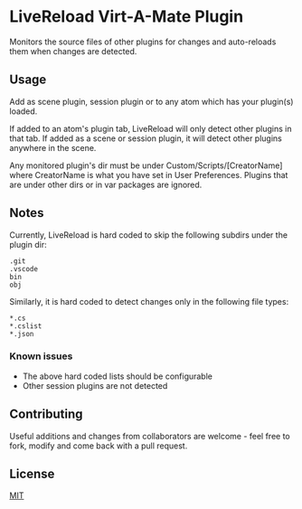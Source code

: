 # LiveReload Virt-A-Mate Plugin

Monitors the source files of other plugins for changes and auto-reloads them when changes are detected.

## Usage

Add as scene plugin, session plugin or to any atom which has your plugin(s) loaded.

If added to an atom's plugin tab, LiveReload will only detect other plugins in that tab. If added as a scene or session plugin, it will detect other plugins anywhere in the scene.

Any monitored plugin's dir must be under Custom/Scripts/[CreatorName] where CreatorName is what you have set in User Preferences. Plugins that are under other dirs or in var packages are ignored.

## Notes

Currently, LiveReload is hard coded to skip the following subdirs under the plugin dir:

    .git
    .vscode
    bin
    obj

Similarly, it is hard coded to detect changes only in the following file types:

    *.cs
    *.cslist
    *.json

### Known issues

- The above hard coded lists should be configurable
- Other session plugins are not detected

## Contributing

Useful additions and changes from collaborators are welcome - feel free to fork, modify and come back with a pull request.

## License

[MIT](https://github.com/everlasterVR/LiveReload/blob/master/LICENSE)
